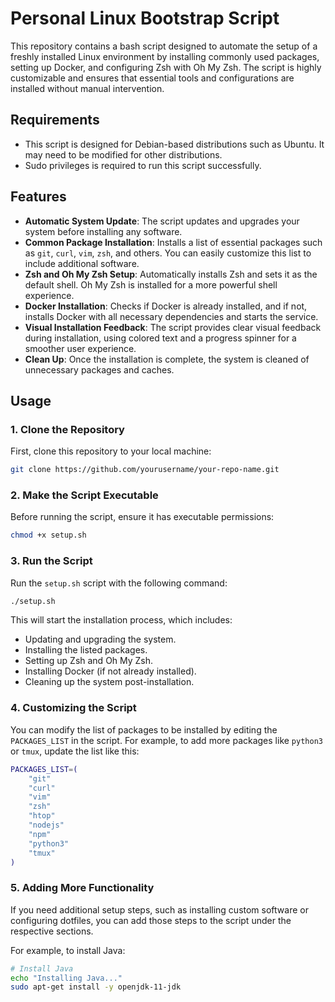 # Personal Linux Bootstrap Script

This repository contains a bash script designed to automate the setup of a freshly installed Linux environment by installing commonly used packages, setting up Docker, and configuring Zsh with Oh My Zsh. The script is highly customizable and ensures that essential tools and configurations are installed without manual intervention.

## Requirements

- This script is designed for Debian-based distributions such as Ubuntu. It may need to be modified for other distributions.
- Sudo privileges is required to run this script successfully.

## Features

- **Automatic System Update**: The script updates and upgrades your system before installing any software.
- **Common Package Installation**: Installs a list of essential packages such as `git`, `curl`, `vim`, `zsh`, and others. You can easily customize this list to include additional software.
- **Zsh and Oh My Zsh Setup**: Automatically installs Zsh and sets it as the default shell. Oh My Zsh is installed for a more powerful shell experience.
- **Docker Installation**: Checks if Docker is already installed, and if not, installs Docker with all necessary dependencies and starts the service.
- **Visual Installation Feedback**: The script provides clear visual feedback during installation, using colored text and a progress spinner for a smoother user experience.
- **Clean Up**: Once the installation is complete, the system is cleaned of unnecessary packages and caches.

## Usage

### 1. Clone the Repository

First, clone this repository to your local machine:

```bash
git clone https://github.com/yourusername/your-repo-name.git
```

### 2. Make the Script Executable

Before running the script, ensure it has executable permissions:

```bash
chmod +x setup.sh
```

### 3. Run the Script

Run the `setup.sh` script with the following command:

```bash
./setup.sh
```

This will start the installation process, which includes:
- Updating and upgrading the system.
- Installing the listed packages.
- Setting up Zsh and Oh My Zsh.
- Installing Docker (if not already installed).
- Cleaning up the system post-installation.

### 4. Customizing the Script

You can modify the list of packages to be installed by editing the `PACKAGES_LIST` in the script. For example, to add more packages like `python3` or `tmux`, update the list like this:

```bash
PACKAGES_LIST=(
    "git"
    "curl"
    "vim"
    "zsh"
    "htop"
    "nodejs"
    "npm"
    "python3"
    "tmux"
)
```

### 5. Adding More Functionality

If you need additional setup steps, such as installing custom software or configuring dotfiles, you can add those steps to the script under the respective sections.

For example, to install Java:

```bash
# Install Java
echo "Installing Java..."
sudo apt-get install -y openjdk-11-jdk
```

